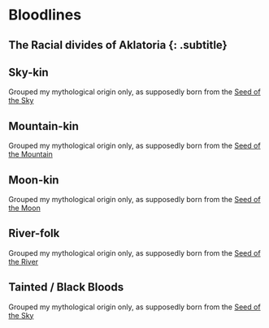 # Bloodlines
## The Racial divides of Aklatoria {: .subtitle}

## Sky-kin
Grouped my mythological origin only, as supposedly born from the [Seed of the Sky](/history/myths/seeds_of_life#the-seed-of-the-sky)

## Mountain-kin
Grouped my mythological origin only, as supposedly born from the [Seed of the Mountain](/history/myths/seeds_of_life#the-seed-of-the-mountain)

## Moon-kin
Grouped my mythological origin only, as supposedly born from the [Seed of the Moon](/history/myths/seeds_of_life#the-seed-of-the-moon)

## River-folk
Grouped my mythological origin only, as supposedly born from the [Seed of the River](/history/myths/seeds_of_life#the-seed-of-the-river)

## Tainted / Black Bloods
Grouped my mythological origin only, as supposedly born from the [Seed of the Sky](/history/myths/seeds_of_life#the-seed-of-the-deep)